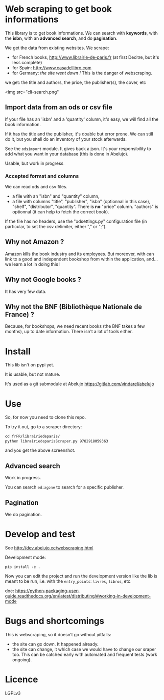 
# Web scraping to get book informations

This library is to get book informations. We can search with **keywords**,
with the **isbn**, with an **advanced search**, and do **pagination**.

We get the data from existing websites. We scrape:

- for French books, http://www.librairie-de-paris.fr (at first Decitre, but it's less complete)
- for Spain: http://www.casadellibro.com
- for Germany: *the site went down !* This is the danger of webscraping.

we get: the title and authors, the price, the publisher(s), the cover, etc

<img src="cli-search.png"</img>

## Import data from an ods or csv file

If your file has an 'isbn' and a 'quantity' column, it's easy, we will
find all the book information.

If it has the title and the publisher, it's doable but error prone. We
can still do it, but you shall do an inventory of your stock
afterwards.

See the ``odsimport`` module. It gives back a json. It's your
responsibility to add what you want in your database (this is done in
Abelujo).

Usable, but work in progress.

### Accepted format and columns

We can read ods and csv files.

- a file with an "isbn" and "quantity" column,
- a file with columns "title", "publisher", "isbn" (optionnal in this
  case), "shelf", "distributor", "quantity". There is **no** "price"
  column. "authors" is optionnal (it can help to fetch the correct
  book).

If the file has no headers, use the "odsettings.py" configuration file
(in particular, to set the csv delimiter, either "," or ";").


## Why not Amazon ?

Amazon kills the book industry and its employees.  But moreover, with
can link to a good and independent bookshop from within the
application, and… we learn a lot in doing this !

## Why not Google books ?

It has very few data.

## Why not the BNF (Bibliothèque Nationale de France) ?

Because, for bookshops, we need recent books (the BNF takes a few
months), up to date information. There isn't a lot of tools either.


# Install

This lib isn't on pypi yet.

It is usable, but not mature.

It's used as a git submodule at Abelujo https://gitlab.com/vindarel/abelujo

# Use

So, for now you need to clone this repo.

To try it out, go to a scraper directory:

    cd frFR/librairiedeparis/
    python librairiedeparisScraper.py 9782918059363

and you get the above screenshot.

## Advanced search

Work in progress.

You can search ``ed:agone`` to search for a specific publisher.

## Pagination

We do pagination.


# Develop and test

See http://dev.abelujo.cc/webscraping.html

Development mode:

    pip install -e .

Now you can edit the project and run the development version like the
lib is meant to be run, i.e. with the `entry_points`: `livres`,
`libros`, etc. 

doc: https://python-packaging-user-guide.readthedocs.org/en/latest/distributing/#working-in-development-mode


# Bugs and shortcomings

This is webscraping, so it doesn't go without pitfalls:

- the site can go down. It happened already.
- the site can change, it which case we would have to change our
  sraper too. This can be catched early with automated and frequent
  tests (work ongoing).

# Licence

LGPLv3
